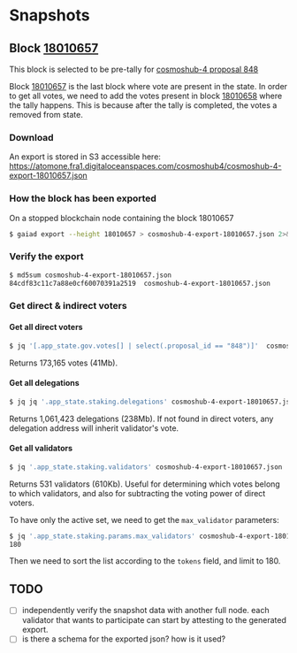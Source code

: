# Snapshots

## Block [18010657](https://www.mintscan.io/cosmos/block/18010657)

This block is selected to be pre-tally for [cosmoshub-4 proposal 848](https://www.mintscan.io/cosmos/proposals/848)

Block [18010657](https://www.mintscan.io/cosmos/block/18010657) is the last block where vote are present in the state.
In order to get all votes, we need to add the votes present in block [18010658](https://www.mintscan.io/cosmos/block/18010658) where the tally happens.
This is because after the tally is completed, the votes a removed from state.

### Download

An export is stored in S3 accessible here: https://atomone.fra1.digitaloceanspaces.com/cosmoshub4/cosmoshub-4-export-18010657.json

### How the block has been exported

On a stopped blockchain node containing the block 18010657

```sh
$ gaiad export --height 18010657 > cosmoshub-4-export-18010657.json 2>&1
```

### Verify the export

```sh
$ md5sum cosmoshub-4-export-18010657.json
84cdf83c11c7a88e0cf60070391a2519  cosmoshub-4-export-18010657.json
```

### Get direct & indirect voters

#### Get all direct voters

```sh
$ jq '[.app_state.gov.votes[] | select(.proposal_id == "848")]'  cosmoshub-4-export-18010657.json
```

Returns 173,165 votes (41Mb).

#### Get all delegations

```sh
$ jq jq '.app_state.staking.delegations' cosmoshub-4-export-18010657.json
```

Returns 1,061,423 delegations (238Mb). If not found in direct voters, any
delegation address will inherit validator's vote.

#### Get all validators

```sh
$ jq '.app_state.staking.validators' cosmoshub-4-export-18010657.json
```

Returns 531 validators (610Kb). Useful for determining which votes belong to
which validators, and also for subtracting the voting power of direct voters.

To have only the active set, we need to get the `max_validator` parameters:

```sh
$ jq '.app_state.staking.params.max_validators' cosmoshub-4-export-18010657.json
180
```

Then we need to sort the list according to the `tokens` field, and limit to
180.


## TODO

- [ ] independently verify the snapshot data with another full node. each validator that wants to participate can start by attesting to the generated export.
- [ ] is there a schema for the exported json? how is it used? 
